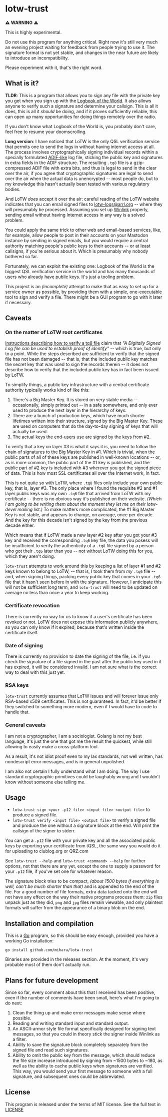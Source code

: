 # lotw-trust

⚠️ **WARNING** ⚠️

This is highly experimental.

Do not use this program for anything critical. Right now it's still very much an evening project waiting for feedback from people trying to use it. The signature format is not yet stable, and changes in the near future are likely to introduce an incompatibility.

Please experiment with it, that's the right word.

## What is it?

**TLDR**: This is a program that allows you to sign any file with the private key you get when you sign up with the [Logbook of the World](https://lotw.arrl.org/). It also allows anyone to verify such a signature and determine your callsign. This is all it does, this is all it *should* be doing, and if it proves sufficiently reliable, this can open up many opportunities for doing things remotely over the radio.

If you don't know what Logbook of the World is, you probably don't care, feel free to resume your doomscrolling.

**Long version**: I have noticed that LoTW is the only QSL verification service that permits one to send the logs in without having internet access at all. The process involves cryptographically signing individual records within a specially formulated [ADIF-like](https://www.adif.org/) log file, sticking the public key and signatures in extra fields in the ADIF structure. The resulting `.tq8` file is a gzip-compressed ADIF file with extra bits, and thus is legal to send in the clear over the air, if you agree that cryptographic signatures are legal to send over the air when the actual data is unencrypted -- most people do, but to my knowledge this hasn't actually been tested with various regulatory bodies.

And LoTW *does* accept it over the air: careful reading of the LoTW website indicates that you can email signed files to lotw-logs@arrl.org -- where they will presumably be processed. Assuming you set up [Winlink](https://www.winlink.org/) properly, sending email without having Internet access in any way is a solved problem.

You could apply the same trick to other web and email-based services, like, for example, allow people to post in their accounts on your Mastodon instance by sending in signed emails, but you would require a central authority matching people's public keys to their accounts -- or at least callsigns, if you're serious about it. Which is presumably why nobody bothered so far.

Fortunately, we can exploit the existing one: Logbook of the World is the biggest QSL verification service in the world and has many thousands of users who already have public keys. It's just a tooling problem.

This project is an *(incomplete)* attempt to make that as easy to set up for a service owner as possible, by providing them with a simple, one-executable tool to sign and verify a file. There might be a GUI program to go with it later if necessary.

## Caveats

### On the matter of LoTW root certificates

[Instructions describing how to verify a tq8 file](https://lotw.arrl.org/lotw-help/developer-tq8/) claim that *"A Digitally Signed Log file can be used to establish proof of identify"* -- which is true, but only to a point. While the steps described are sufficient to verify that the signed file has not been damaged -- that is, that the included public key matches the secret key that was used to sign the records therein -- it does not describe how to verify that the included public key has in fact been issued by LoTW.

To simplify things, a public key infrastructure with a central certificate authority typically works kind of like this:

1. There's a Big Master Key. It is stored on very stable media -- occasionally, simply printed out -- in a safe somewhere, and only ever used to produce the next layer in the hierarchy of keys:
2. There are a bunch of production keys, which have much shorter lifetimes written into their structure, signed by the Big Master Key. These are used on computers that do the day-to-day signing of keys that will actually be used.
3. The actual keys the end-users use are signed by the keys from #2.

To verify that a key on layer #3 is what it says it is, you need to follow the chain of signatures to the Big Master Key in #1. Which is trivial, when the public parts of all of these keys are published in well-known locations -- or, as is more common, the public part of the #1 key is published, and the public part of #2 key is included with #3 wherever you got the signed piece of data. This is how most SSL certificates all over the Internet work, in fact.

This is not quite so with LoTW, where `.tq8` files only include your own public key, that is, layer #3. The only place where I found the requisite #2 and #1 layer public keys was my own `.tq6` file that arrived from LoTW with my certificate -- there is no obvious way it's published on their website. *(Which I am going to be writing them about the moment they let me on their lotw-devel mailing list.)* To make matters more complicated, the #1 Big Master Key is not stable, and appears to change, on average, once per decade. And the key for this decade isn't signed by the key from the previous decade either.

Which means that if LoTW made a new layer #2 key after you got your #3 key and received the corresponding `.tq6` key file, the data you posess will be insufficient to verify the authenticity of a `.tq8` file signed by a person who got their `.tq6` later than you -- not without LoTW doing this for you, which they aren't doing.

`lotw-trust` attempts to work around this by keeping a list of layer #1 and #2 keys known to belong to LoTW, -- that is, I took them from *my* `.tq6` file -- and, when signing things, packing every public key that comes in your `.tq6` file that it hasn't seen before in with the signature. However, I anticipate this will not be sufficient long term, and `lotw-trust` will need to be updated on average no less than once a year to keep working.

### Certificate revocation

There is currently no way for us to know if a user's certificate has been revoked or not. LoTW does not expose this information publicly anywhere, so you can only know if it expired, because that's written inside the certificate itself.

### Date of signing

There is currently no provision to date the signing of the file, i.e. if you check the signature of a file signed in the past after the public key used in it has expired, it will be considered invalid. I am not sure what is the correct way to deal with this just yet.

### RSA keys

`lotw-trust` currently assumes that LoTW issues and will forever issue only RSA-based x509 certificates. This is not guaranteed. In fact, it'd be better if they switched to something more modern, even if I would have to code to handle that.

### General caveats

I am not a cryptographer, I am a sociologist. Golang is not my best language, it's just the one that got me the result the quickest, while still allowing to easily make a cross-platform tool.

As a result, it's not idiot proof even to my lax standards, not well written, has nondescript error messages, and is in general unpolished.

I am also not certain I fully understand what I am doing. The way I use standard cryptographic primitives could be laughably wrong and I wouldn't know without someone else telling me.

## Usage

* `lotw-trust sign <your .p12 file> <input file> <output file>` to produce a signed file.
* `lotw-trust verify <input file> <output file>` to verify a signed file and produce the one without a signature block at the end. Will print the callsign of the signer to stderr.

You can get a `.p12` file with your private key and all the associated public keys by exporting your certificate from tQSL, the same way you would do it for uploading to clublog.org or QRZ.com

See `lotw-trust --help` and `lotw-trust <command> --help` for further options, not that there are any yet, except the one to supply a password for your `.p12` file, if you've set one for whatever reason.

The signature block tries to be compact, *(about 1500 bytes if everything is well, can't be much shorter than that)* and is appended to the end of the file. For a good number of file formats, extra data tacked onto the end will not have any effect on the way their native programs process them: `zip` files unpack just as they did, `png` and `jpg` files remain viewable, and only plaintext formats will suffer from the appearance of a binary blob on the end.

## Installation and compilation

This is a [Go](https://go.dev/) program, so this should be easy enough, provided you have a working Go installation:

    go install github.com/mihara/lotw-trust

Binaries are provided in the releases section. At the moment, it's very probable most of them don't actually run.

## Plans for future development

Since so far, every comment about this that I received has been positive, even if the number of comments have been small, here's what I'm going to do next:

1. Clean the thing up and make error messages make sense where possible.
2. Reading and writing standard input and standard output.
3. An ASCII-armor style file format specifically designed for signing text messages, so that you could in theory stick the signer inside Winlink as a filter.
4. Ability to save the signature block completely separately from the signed file and read such signatures.
5. Ability to omit the public key from the message, which should reduce the file size increase introduced by signing from ~1500 bytes to ~180, as well as the ability to cache public keys when signatures are verified. This way, you would send your first message to someone with a full signature, and subsequent ones could be abbreviated.

## License

This program is released under the terms of MIT license. See the full text in [LICENSE](LICENSE)
